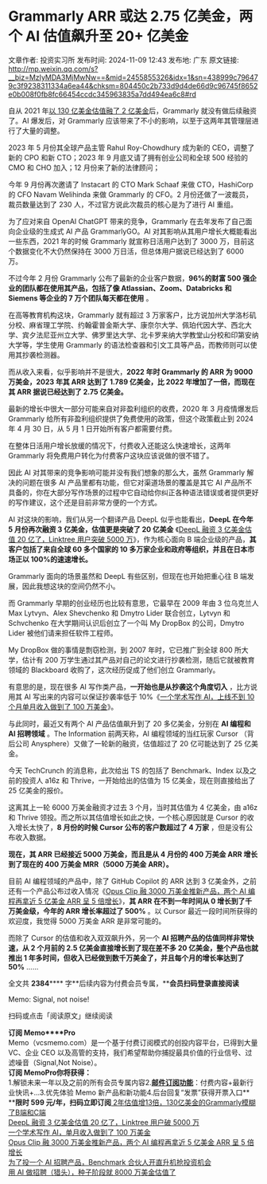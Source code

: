 # Grammarly ARR 或达 2.75 亿美金，两个 AI 估值飙升至 20+ 亿美金

文章作者: 投资实习所
发布时间: 2024-11-09 12:43
发布地: 广东
原文链接: http://mp.weixin.qq.com/s?__biz=MzIyMDA3MjMwNw==&mid=2455855326&idx=1&sn=438999c796479c3f9238311334a6ea44&chksm=804450c2b733d9d4de66d9c96745f8652e0b008f0fb8fc66454ccdc345963835a7dd494ea6c8#rd

自从 2021 年[以 130 亿美金估值融了 2
亿美金](http://mp.weixin.qq.com/s?__biz=MzIyMDA3MjMwNw==&mid=2455849638&idx=1&sn=66fa3e483c84459d22299e62d68cd125&chksm=80447abab733f3ac6da24d648f16580ab2aa6987f8310f79d4df9e4b183a4102c5ce2c8a79d4&scene=21#wechat_redirect)后，Grammarly
就没有做后续融资了。AI 爆发后，对 Grammarly 应该带来了不小的影响，以至于这两年其管理层进行了大量的调整。

2023 年 5 月份其全球产品主管 Rahul Roy-Chowdhury 成为新的 CEO，调整了新的 CPO 和新 CTO；2023 年 9
月底又请了拥有创业公司和全球 500 经验的 CMO 和 CHO 加入；12 月份来了新的法律顾问；

今年 9 月份再次邀请了 Instacart 的 CTO Mark Schaaf 来做 CTO，HashiCorp 的 CFO Navam
Welihinda 来做 Grammarly 的 CFO。2 月份还做了一波裁员，裁员数量达到了 230 人，不过官方说此次裁员的核心是为了进行 AI
重组。

为了应对来自 OpenAI ChatGPT 带来的竞争，Grammarly 在去年发布了自己面向企业级的生成式 AI 产品 GrammarlyGO。AI
对其影响从其用户增长大概能看出一些东西，2021 年的时候 Grammarly 就宣称日活用户达到了 3000 万，目前这个数据变化不大仍然保持在 3000
万日活，但总体用户据说已经达到了 6000 万。

不过今年 2 月份 Grammarly 公布了最新的企业客户数据，**96%的财富 500 强企业的团队都在使用其产品，包括了像
Atlassian、Zoom、Databricks 和 Siemens 等企业的 7 万个团队每天都在使用** 。

在高等教育机构这块，Grammarly 就有超过 3
万家客户，比方说加州大学洛杉矶分校、麻省理工学院、约翰霍普金斯大学、康奈尔大学、佩珀代因大学、西北大学、宾夕法尼亚州立大学、佛罗里达大学、北卡罗来纳大学教堂山分校和印第安纳大学等，学生使用
Grammarly 的语法检查器和引文工具等产品，而教师则可以使用其抄袭检测器。

而从收入来看，似乎影响并不是很大，**2022 年时 Grammarly 的 ARR 为 9000 万美金，2023 年其 ARR 达到了 1.789
亿美金，比 2022 年增加了一倍，而现在其 ARR 据说已经达到了 2.75 亿美金。**

最新的增长中很大一部分可能来自对非盈利组织的收费，2020 年 3 月疫情爆发后 Grammarly 给所有非盈利组织提供了免费使用的政策，但这个政策截止到
2024 年 4 月 30 日，从 5 月 1 日开始所有客户都需要付费。

在整体日活用户增长放缓的情况下，付费收入还能这么快速增长，这两年 Grammarly 将免费用户转化为付费客户这块应该说做的很不错了。

因此 AI 对其带来的竞争影响可能并没有我们想象的那么大，虽然 Grammarly 解决的问题在很多 AI 产品里都有功能，但它对渠道场景的覆盖是其它 AI
产品所不具备的，你在大部分写作场景的过程中它自动给你纠正各种语法错误或者提供更好的写作建议，这个还是目前非常方便的一个方式。

AI 对这块的影响，我们从另一个翻译产品 DeepL 似乎也能看出，**DeepL 在今年 5 月份再次融资 3 亿美金，估值更是突破了 20 亿美金**
《[DeepL 融资 3 亿美金估值 20 亿了，Linktree 用户突破 5000
万](http://mp.weixin.qq.com/s?__biz=MzIyMDA3MjMwNw==&mid=2455853950&idx=1&sn=19add1a256d125403c1025e0b4622ef7&chksm=80446b62b733e274b40f3d1d6ac955f764b18da2a1bf47a5d7ceb124c0db561bb6e7cf7ff588&scene=21#wechat_redirect)》，作为核心面向
B 端企业级的产品，**其客户包括了来自全球 60 多个国家的 10 多万家企业和政府等组织，并且在日本市场正以 100%的速速增长。**

Grammarly 面向的场景虽然和 DeepL 有些区别，但现在也开始把重心往 B 端发展，因此我想这块的空间仍然不小。

而 Grammarly 早期的创业经历也比较有意思，它最早在 2009 年由 3 位乌克兰人 Max Lytvyn、Alex Shevchenko 和
Dmytro Lider 联合创立，Lytvyn 和 Schvchenko 在大学期间认识后创立了一个叫 My DropBox 的公司，Dmytro
Lider 被他们请来担任软件工程师。

My DropBox 做的事情是剽窃检测，到 2007 年时，它已推广到全球 800 所大学，估计有 200
万学生通过其产品对自己的论文进行抄袭检测，随后它就被教育领域的 Blackboard 收购了，这次经历促成了他们创立 Grammarly。

有意思的是，现在很多 AI 写作类产品，**一开始也是从抄袭这个角度切入** ，比方说用其 AI 写出来的内容可以保证抄袭率低于 10%《[一个学术写作
AI，上线不到 10 个月单月收入做到了 100
万美金](http://mp.weixin.qq.com/s?__biz=MzIyMDA3MjMwNw==&mid=2455854903&idx=1&sn=feee8c57ee735a28457b71fa3a93d331&chksm=80446f2bb733e63d0a8a5d8cdacd2659452dd3629f3a840831ead130702eccbec2e89577cf9a&scene=21#wechat_redirect)》。

与此同时，最近又有两个 AI 产品估值飙升到了 20 多亿美金，分别在 **AI 编程和 AI 招聘领域** 。The Information
前两天称，AI 编程领域的当红玩家 Cursor （背后公司 Anysphere）又做了一轮新的融资，估值超过了 20 亿可能达到了 25 亿美金。

今天 TechCrunch 的消息称，此次给出 TS 的包括了 Benchmark、Index 以及之前的投资人 a16z 和
Thrive，一开始给出的估值为 15 亿美金，现在则直接给出了 25 亿美金的报价。

这离其上一轮 6000 万美金融资才过去 3 个月，当时其估值为 4 亿美金，由 a16z 和 Thrive
领投。而之所以其估值增长如此之快，一个核心原因就是 Cursor 的收入增长太快了，**8 月份的时候 Cursor 公布的客户数超过了 4 万家**
，但是没有公布收入数据。

**现在，其 ARR 已经接近 5000 万美金，而且是从 4 月份的 400 万美金 ARR 增长到了现在的 400 万美金 MRR（5000 万美金
ARR）。**

目前 AI 编程领域的产品中，除了 GitHub Copilot 的 ARR 达到 3 亿美金外，之前还有一个产品公布过收入情况《[Opus Clip 融
3000 万美金推新产品，两个 AI 编程再拿近 5 亿美金 ARR 呈 5
倍增长](http://mp.weixin.qq.com/s?__biz=MzIyMDA3MjMwNw==&mid=2455854882&idx=1&sn=39b8f06353d7891932ab0b6e6469b42c&chksm=80446f3eb733e62844eab02231a56cebeb84643aa245dacb9026ba0da3dc022a14af9c8e1d41&scene=21#wechat_redirect)》，**其
ARR 在不到一年时间从 0 增长到了千万美金级，今年的 ARR 增长率超过了 500%** 。以 Cursor 最近一段时间所获得的欢迎度，我觉得
5000 万美金 ARR 是非常可能的。

而除了 Cursor 的估值和收入双双飙升外，另一个 **AI 招聘产品的估值同样非常快速，从 2 个月前的 2.5 亿美金直接增长到了现在差不多 20
亿美金，整个产品也就推出 1 年多时间，但收入已经做到数千万美金了，并且每个月的增长率达到了 50%** ……

全文共 **2384****** 字**后续内容为付费会员专属，****会员扫码登录直接阅读**  

Memo: Signal, not noise!

扫码或点击「阅读原文」继续阅读

**订阅 Memo****Pro**  
Memo（vcsmemo.com）是一个基于付费订阅模式的创投内容平台，已得到大量 VC、企业 CEO
以及高管的支持，我们希望帮助你捕捉最具价值的行业信号、过滤噪音（Signal,Not Noise）。  
**订阅 Memo****Pro****你将获得：**  
1.解锁未来一年以及之前的所有会员专属内容2.[**邮件订阅功能**](http://mp.weixin.qq.com/s?__biz=MzIyMDA3MjMwNw==&mid=2455853781&idx=1&sn=b6f8e3ddc87e9531f3f8c3e9cd98bd9f&chksm=80446ac9b733e3df93b89c17e905182bda7f4d132f3ac468961dfd70badeb92b9fcdf9f7083b&scene=21#wechat_redirect)：付费内容+最新行业快讯+...3.优先体验
Memo 新产品和新功能4.后台回复“发票”获得开票入口**  
****限时 599 元/年，扫码立即订阅**[
2年估值增13倍，130亿美金的Grammarly模糊了B端和C端](https://mp.weixin.qq.com/s?__biz=MzIyMDA3MjMwNw==&mid=2455849638&idx=1&sn=66fa3e483c84459d22299e62d68cd125&chksm=80447abab733f3ac6da24d648f16580ab2aa6987f8310f79d4df9e4b183a4102c5ce2c8a79d4&scene=21#wechat_redirect)  
[DeepL 融资 3 亿美金估值 20 亿了，Linktree 用户破 5000
万](https://mp.weixin.qq.com/s?__biz=MzIyMDA3MjMwNw==&mid=2455853950&idx=1&sn=19add1a256d125403c1025e0b4622ef7&chksm=80446b62b733e274b40f3d1d6ac955f764b18da2a1bf47a5d7ceb124c0db561bb6e7cf7ff588&scene=21#wechat_redirect)  
[一个学术写作 AI，单月收入做到了 100
万美金](https://mp.weixin.qq.com/s?__biz=MzIyMDA3MjMwNw==&mid=2455854903&idx=1&sn=feee8c57ee735a28457b71fa3a93d331&chksm=80446f2bb733e63d0a8a5d8cdacd2659452dd3629f3a840831ead130702eccbec2e89577cf9a&scene=21#wechat_redirect)  
[Opus Clip 融 3000 万美金推新产品，两个 AI 编程再拿近 5 亿美金 ARR 呈 5
倍增长](https://mp.weixin.qq.com/s?__biz=MzIyMDA3MjMwNw==&mid=2455854882&idx=1&sn=39b8f06353d7891932ab0b6e6469b42c&chksm=80446f3eb733e62844eab02231a56cebeb84643aa245dacb9026ba0da3dc022a14af9c8e1d41&scene=21#wechat_redirect)  
[为了投一个 AI 招聘产品，Benchmark
合伙人开直升机抢投资机会](https://mp.weixin.qq.com/s?__biz=MzIyMDA3MjMwNw==&mid=2455855000&idx=1&sn=e86a18a1061fa3bd7c795a9bb5d4dff2&chksm=80446f84b733e6928fac36cb34f4ae1e0ad0cced41e1930902223e7323a81dee6046aef3f78b&scene=21#wechat_redirect)  
[用 AI 做招聘（猎头），种子阶段就 8000
万美金估值了](https://mp.weixin.qq.com/s?__biz=MzIyMDA3MjMwNw==&mid=2455854804&idx=1&sn=8c7961506173587af546ccd931478af8&chksm=80446ec8b733e7dea5b78596791b39040e26c48d027020a719788ef1819dd41d4788f9479474&scene=21#wechat_redirect)

  

